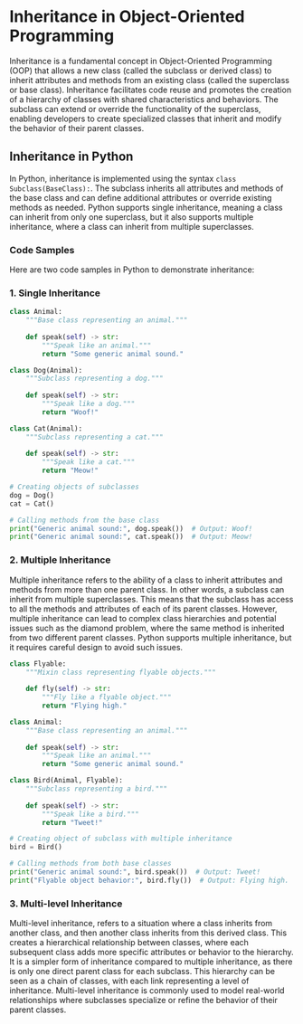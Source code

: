 # Inheritance in Object-Oriented Programming

Inheritance is a fundamental concept in Object-Oriented Programming (OOP) that allows a new class (called the subclass or derived class) to inherit attributes and methods from an existing class (called the superclass or base class). Inheritance facilitates code reuse and promotes the creation of a hierarchy of classes with shared characteristics and behaviors. The subclass can extend or override the functionality of the superclass, enabling developers to create specialized classes that inherit and modify the behavior of their parent classes.

## Inheritance in Python

In Python, inheritance is implemented using the syntax `class Subclass(BaseClass):`. The subclass inherits all attributes and methods of the base class and can define additional attributes or override existing methods as needed. Python supports single inheritance, meaning a class can inherit from only one superclass, but it also supports multiple inheritance, where a class can inherit from multiple superclasses.

### Code Samples

Here are two code samples in Python to demonstrate inheritance:

### 1. Single Inheritance

```python
class Animal:
    """Base class representing an animal."""
    
    def speak(self) -> str:
        """Speak like an animal."""
        return "Some generic animal sound."

class Dog(Animal):
    """Subclass representing a dog."""
    
    def speak(self) -> str:
        """Speak like a dog."""
        return "Woof!"

class Cat(Animal):
    """Subclass representing a cat."""
    
    def speak(self) -> str:
        """Speak like a cat."""
        return "Meow!"

# Creating objects of subclasses
dog = Dog()
cat = Cat()

# Calling methods from the base class
print("Generic animal sound:", dog.speak())  # Output: Woof!
print("Generic animal sound:", cat.speak())  # Output: Meow!
```

### 2. Multiple Inheritance


Multiple inheritance refers to the ability of a class to inherit attributes and methods from 
more than one parent class. In other words, a subclass can inherit from multiple superclasses.
This means that the subclass has access to all the methods and attributes of each of its 
parent classes. However, multiple inheritance can lead to complex class hierarchies and
potential issues such as the diamond problem, where the same method is inherited from two
different parent classes. Python supports multiple inheritance, but it requires careful design
to avoid such issues.


```python
class Flyable:
    """Mixin class representing flyable objects."""
    
    def fly(self) -> str:
        """Fly like a flyable object."""
        return "Flying high."

class Animal:
    """Base class representing an animal."""
    
    def speak(self) -> str:
        """Speak like an animal."""
        return "Some generic animal sound."

class Bird(Animal, Flyable):
    """Subclass representing a bird."""
    
    def speak(self) -> str:
        """Speak like a bird."""
        return "Tweet!"

# Creating object of subclass with multiple inheritance
bird = Bird()

# Calling methods from both base classes
print("Generic animal sound:", bird.speak())  # Output: Tweet!
print("Flyable object behavior:", bird.fly())  # Output: Flying high.
```

### 3. Multi-level Inheritance

Multi-level inheritance, refers to a situation where a class inherits from another class, and then another class inherits from this derived class. This creates a hierarchical relationship between classes, where each subsequent class adds more specific attributes or behavior to the hierarchy. It is a simpler form of inheritance compared to multiple inheritance, as there is only one direct parent class for each subclass. This hierarchy can be seen as a chain of classes, with each link representing a level of inheritance. Multi-level inheritance is commonly used to model real-world relationships where subclasses specialize or refine the behavior of their parent classes.
